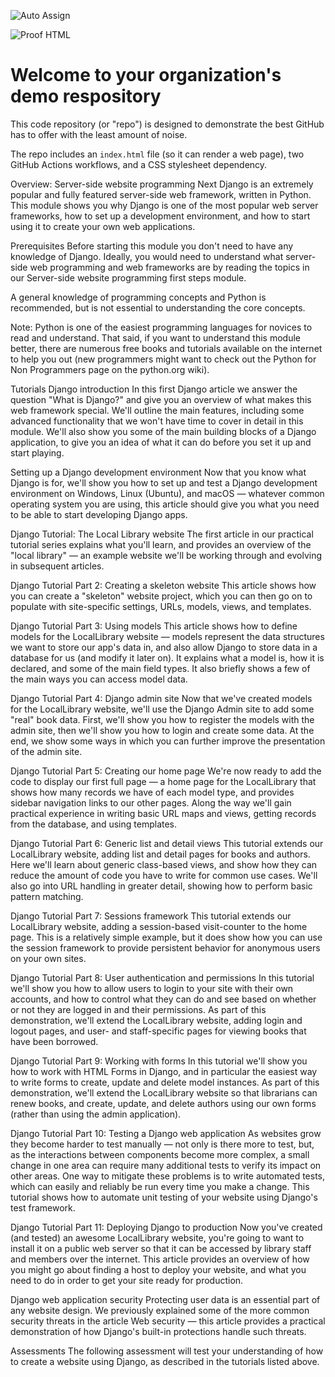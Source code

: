 ![Auto Assign](https://github.com/Zapyvotri-prj-ss004-10/demo-repository/actions/workflows/auto-assign.yml/badge.svg)

![Proof HTML](https://github.com/Zapyvotri-prj-ss004-10/demo-repository/actions/workflows/proof-html.yml/badge.svg)

# Welcome to your organization's demo respository
This code repository (or "repo") is designed to demonstrate the best GitHub has to offer with the least amount of noise.

The repo includes an `index.html` file (so it can render a web page), two GitHub Actions workflows, and a CSS stylesheet dependency.

Overview: Server-side website programming
Next
Django is an extremely popular and fully featured server-side web framework, written in Python. This module shows you why Django is one of the most popular web server frameworks, how to set up a development environment, and how to start using it to create your own web applications.

Prerequisites
Before starting this module you don't need to have any knowledge of Django. Ideally, you would need to understand what server-side web programming and web frameworks are by reading the topics in our Server-side website programming first steps module.

A general knowledge of programming concepts and Python is recommended, but is not essential to understanding the core concepts.

Note: Python is one of the easiest programming languages for novices to read and understand. That said, if you want to understand this module better, there are numerous free books and tutorials available on the internet to help you out (new programmers might want to check out the Python for Non Programmers page on the python.org wiki).

Tutorials
Django introduction
In this first Django article we answer the question "What is Django?" and give you an overview of what makes this web framework special. We'll outline the main features, including some advanced functionality that we won't have time to cover in detail in this module. We'll also show you some of the main building blocks of a Django application, to give you an idea of what it can do before you set it up and start playing.

Setting up a Django development environment
Now that you know what Django is for, we'll show you how to set up and test a Django development environment on Windows, Linux (Ubuntu), and macOS — whatever common operating system you are using, this article should give you what you need to be able to start developing Django apps.

Django Tutorial: The Local Library website
The first article in our practical tutorial series explains what you'll learn, and provides an overview of the "local library" — an example website we'll be working through and evolving in subsequent articles.

Django Tutorial Part 2: Creating a skeleton website
This article shows how you can create a "skeleton" website project, which you can then go on to populate with site-specific settings, URLs, models, views, and templates.

Django Tutorial Part 3: Using models
This article shows how to define models for the LocalLibrary website — models represent the data structures we want to store our app's data in, and also allow Django to store data in a database for us (and modify it later on). It explains what a model is, how it is declared, and some of the main field types. It also briefly shows a few of the main ways you can access model data.

Django Tutorial Part 4: Django admin site
Now that we've created models for the LocalLibrary website, we'll use the Django Admin site to add some "real" book data. First, we'll show you how to register the models with the admin site, then we'll show you how to login and create some data. At the end, we show some ways in which you can further improve the presentation of the admin site.

Django Tutorial Part 5: Creating our home page
We're now ready to add the code to display our first full page — a home page for the LocalLibrary that shows how many records we have of each model type, and provides sidebar navigation links to our other pages. Along the way we'll gain practical experience in writing basic URL maps and views, getting records from the database, and using templates.

Django Tutorial Part 6: Generic list and detail views
This tutorial extends our LocalLibrary website, adding list and detail pages for books and authors. Here we'll learn about generic class-based views, and show how they can reduce the amount of code you have to write for common use cases. We'll also go into URL handling in greater detail, showing how to perform basic pattern matching.

Django Tutorial Part 7: Sessions framework
This tutorial extends our LocalLibrary website, adding a session-based visit-counter to the home page. This is a relatively simple example, but it does show how you can use the session framework to provide persistent behavior for anonymous users on your own sites.

Django Tutorial Part 8: User authentication and permissions
In this tutorial we'll show you how to allow users to login to your site with their own accounts, and how to control what they can do and see based on whether or not they are logged in and their permissions. As part of this demonstration, we'll extend the LocalLibrary website, adding login and logout pages, and user- and staff-specific pages for viewing books that have been borrowed.

Django Tutorial Part 9: Working with forms
In this tutorial we'll show you how to work with HTML Forms in Django, and in particular the easiest way to write forms to create, update and delete model instances. As part of this demonstration, we'll extend the LocalLibrary website so that librarians can renew books, and create, update, and delete authors using our own forms (rather than using the admin application).

Django Tutorial Part 10: Testing a Django web application
As websites grow they become harder to test manually — not only is there more to test, but, as the interactions between components become more complex, a small change in one area can require many additional tests to verify its impact on other areas. One way to mitigate these problems is to write automated tests, which can easily and reliably be run every time you make a change. This tutorial shows how to automate unit testing of your website using Django's test framework.

Django Tutorial Part 11: Deploying Django to production
Now you've created (and tested) an awesome LocalLibrary website, you're going to want to install it on a public web server so that it can be accessed by library staff and members over the internet. This article provides an overview of how you might go about finding a host to deploy your website, and what you need to do in order to get your site ready for production.

Django web application security
Protecting user data is an essential part of any website design. We previously explained some of the more common security threats in the article Web security — this article provides a practical demonstration of how Django's built-in protections handle such threats.

Assessments
The following assessment will test your understanding of how to create a website using Django, as described in the tutorials listed above.
